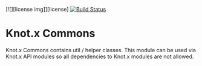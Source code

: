 [![][license img]][license]
[![Build Status](https://dev.azure.com/knotx/Knotx/_apis/build/status/Knotx.knotx-commons?branchName=master)](https://dev.azure.com/knotx/Knotx/_build/latest?definitionId=5&branchName=master)

# Knot.x Commons
Knot.x Commons contains util / helper classes. This module can be used via Knot.x API modules so
all dependencies to Knot.x modules are not allowed.
